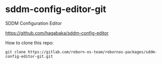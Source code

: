 # sddm-config-editor-git

SDDM Configuration Editor

https://github.com/hagabaka/sddm-config-editor

How to clone this repo:

```
git clone https://gitlab.com/reborn-os-team/rebornos-packages/sddm-config-editor-git.git
```


